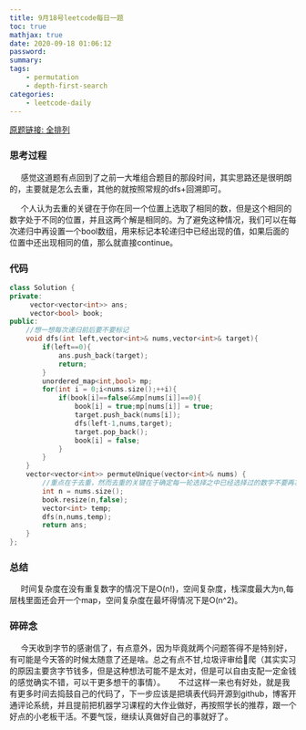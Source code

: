 ```yaml
---
title: 9月18号leetcode每日一题
toc: true
mathjax: true
date: 2020-09-18 01:06:12
password:
summary:
tags:
    - permutation
    - depth-first-search
categories:
    - leetcode-daily
---
```

[原题链接: 全排列](https://leetcode-cn.com/problems/permutations-ii/)
### 思考过程
&nbsp;&nbsp;&nbsp;&nbsp;&nbsp;感觉这道题有点回到了之前一大堆组合题目的那段时间，其实思路还是很明朗的，主要就是怎么去重，其他的就按照常规的dfs+回溯即可。
<!--more-->
&nbsp;&nbsp;&nbsp;&nbsp;&nbsp;个人认为去重的关键在于你在同一个位置上选取了相同的数，但是这个相同的数字处于不同的位置，并且这两个解是相同的。为了避免这种情况，我们可以在每次递归中再设置一个bool数组，用来标记本轮递归中已经出现的值，如果后面的位置中还出现相同的值，那么就直接continue。
### 代码
```c++
class Solution {
private:
     vector<vector<int>> ans;
     vector<bool> book;
public:
    //想一想每次递归前后要不要标记
    void dfs(int left,vector<int>& nums,vector<int>& target){
        if(left==0){
            ans.push_back(target);
            return;
        }
        unordered_map<int,bool> mp;
        for(int i = 0;i<nums.size();++i){
            if(book[i]==false&&mp[nums[i]]==0){
                book[i] = true;mp[nums[i]] = true;
                target.push_back(nums[i]);
                dfs(left-1,nums,target);
                target.pop_back();
                book[i] = false;
            }
        } 
    }
    vector<vector<int>> permuteUnique(vector<int>& nums) {
        //重点在于去重，然而去重的关键在于确定每一轮选择之中已经选择过的数字不要再次选择。
        int n = nums.size();
        book.resize(n,false);
        vector<int> temp;
        dfs(n,nums,temp);
        return ans;
    }
};
```
### 总结
&nbsp;&nbsp;&nbsp;&nbsp;&nbsp;时间复杂度在没有重复数字的情况下是O(n!)，空间复杂度，栈深度最大为n,每层栈里面还会开一个map，空间复杂度在最坏得情况下是O(n^2)。

### 碎碎念
&nbsp;&nbsp;&nbsp;&nbsp;&nbsp;今天收到字节的感谢信了，有点意外，因为毕竟就两个问题答得不是特别好，有可能是今天答的时候太随意了还是啥。总之有点不甘,垃圾评审给:older_man:爬（其实实习的原因主要贪字节钱多，但是这种想法可能不是太对，但是可以自由支配一定金钱的感觉确实不错，可以干更多想干的事情）。
&nbsp;&nbsp;&nbsp;&nbsp;&nbsp;不过这样一来也有好处，就是我有更多时间去捣鼓自己的代码了，下一步应该是把填表代码开源到github，博客开通评论系统，并且提前把机器学习课程的大作业做好，再按照学长的推荐，跟一个好点的小老板干活。不要气馁，继续认真做好自己的事就好了。